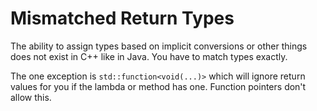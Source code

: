# Mismatched Return Types

The ability to assign types based on implicit conversions or other things does not exist in C++ like in Java.  You have to match types exactly.

The one exception is `std::function<void(...)>` which will ignore return values for you if the lambda or method has one.  Function pointers don't allow this.
